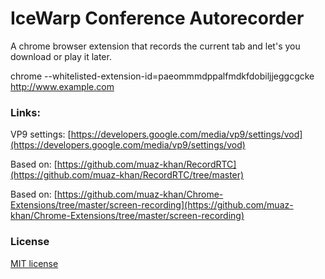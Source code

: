 # IceWarp Conference Autorecorder

A chrome browser extension that records the current tab and let's you download or play it later.

chrome --whitelisted-extension-id=paeommmdppalfmdkfdobiljjeggcgcke http://www.example.com
### Links:

VP9 settings: [https://developers.google.com/media/vp9/settings/vod](https://developers.google.com/media/vp9/settings/vod)

Based on: [https://github.com/muaz-khan/RecordRTC](https://github.com/muaz-khan/RecordRTC/tree/master)

Based on: [https://github.com/muaz-khan/Chrome-Extensions/tree/master/screen-recording](https://github.com/muaz-khan/Chrome-Extensions/tree/master/screen-recording)

### License
[MIT license](https://github.com/muaz-khan/Chrome-Extensions/blob/master/LICENSE)
